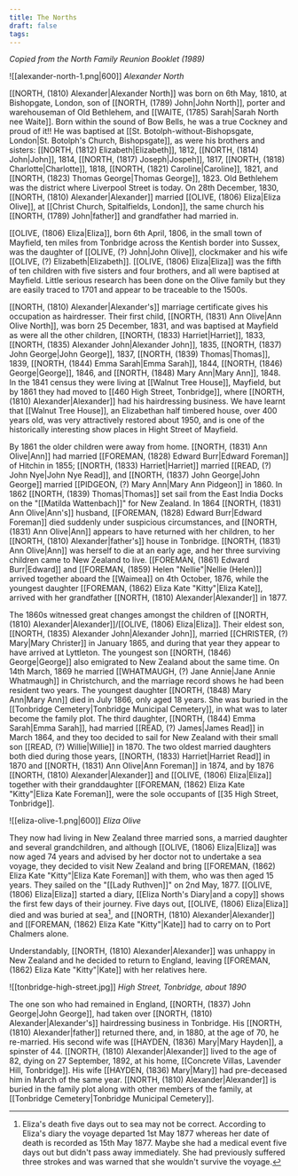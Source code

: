 ```yaml
---
title: The Norths
draft: false
tags:
---
```

*Copied from the North Family Reunion Booklet (1989)*

![[alexander-north-1.png|600]]
*Alexander North*

[[NORTH, (1810) Alexander|Alexander North]] was born on 6th May, 1810, at Bishopgate, London, son of [[NORTH, (1789) John|John North]], porter and warehouseman of Old Bethlehem, and [[WAITE, (1785) Sarah|Sarah North nee Waite]]. Born within the sound of Bow Bells, he was a true Cockney and proud of it!! He was baptised at [[St. Botolph-without-Bishopsgate, London|St. Botolph's Church, Bishopsgate]], as were his brothers and sisters: [[NORTH, (1812) Elizabeth|Elizabeth]], 1812, [[NORTH, (1814) John|John]], 1814, [[NORTH, (1817) Joseph|Jospeh]], 1817, [[NORTH, (1818) Charlotte|Charlotte]], 1818, [[NORTH, (1821) Caroline|Caroline]], 1821, and [[NORTH, (1823) Thomas George|Thomas George]], 1823. Old Bethlehem was the district where Liverpool Street is today. On 28th December, 1830, [[NORTH, (1810) Alexander|Alexander]] married [[OLIVE, (1806) Eliza|Eliza Olive]], at [[Christ Church, Spitalfields, London]], the same church his [[NORTH, (1789) John|father]] and grandfather had married in.

[[OLIVE, (1806) Eliza|Eliza]], born 6th April, 1806, in the small town of Mayfield, ten miles from Tonbridge across the Kentish border into Sussex, was the daughter of [[OLIVE, (?) John|John Olive]], clockmaker and his wife [[OLIVE, (?) Elizabeth|Elizabeth]]. [[OLIVE, (1806) Eliza|Eliza]] was the fifth of ten children with five sisters and four brothers, and all were baptised at Mayfield. Little serious research has been done on the Olive family but they are easily traced to 1701 and appear to be traceable to the 1500s.

[[NORTH, (1810) Alexander|Alexander's]] marriage certificate gives his occupation as hairdresser. Their first child, [[NORTH, (1831) Ann Olive|Ann Olive North]], was born 25 December, 1831, and was baptised at Mayfield as were all the other children, [[NORTH, (1833) Harriet|Harriet]], 1833, [[NORTH, (1835) Alexander John|Alexander John]], 1835, [[NORTH, (1837) John George|John George]], 1837, [[NORTH, (1839) Thomas|Thomas]], 1839, [[NORTH, (1844) Emma Sarah|Emma Sarah]], 1844, [[NORTH, (1846) George|George]], 1846, and [[NORTH, (1848) Mary Ann|Mary Ann]], 1848. In the 1841 census they were living at [[Walnut Tree House]], Mayfield, but by 1861 they had moved to [[460 High Street, Tonbridge]], where [[NORTH, (1810) Alexander|Alexander]] had his hairdressing business. We have learnt that [[Walnut Tree House]], an Elizabethan half timbered house, over 400 years old, was very attractively restored about 1950, and is one of the historically interesting show places in Hight Street of Mayfield.

By 1861 the older children were away from home. [[NORTH, (1831) Ann Olive|Ann]] had married [[FOREMAN, (1828) Edward Burr|Edward Foreman]] of Hitchin in 1855; [[NORTH, (1833) Harriet|Harriet]] married [[READ, (?) John Nye|John Nye Read]], and [[NORTH, (1837) John George|John George]] married [[PIDGEON, (?) Mary Ann|Mary Ann Pidgeon]] in 1860. In 1862 [[NORTH, (1839) Thomas|Thomas]] set sail from the East India Docks on the "[[Matilda Wattenbach]]" for New Zealand. In 1864 [[NORTH, (1831) Ann Olive|Ann's]] husband, [[FOREMAN, (1828) Edward Burr|Edward Foreman]] died suddenly under suspicious circumstances, and [[NORTH, (1831) Ann Olive|Ann]] appears to have returned with her children, to her [[NORTH, (1810) Alexander|father's]] house in Tonbridge. [[NORTH, (1831) Ann Olive|Ann]] was herself to die at an early age, and her three surviving children came to New Zealand to live. [[FOREMAN, (1861) Edward Burr|Edward]] and [[FOREMAN, (1859) Helen "Nellie"|Nellie (Helen)]] arrived together aboard the [[Waimea]] on 4th October, 1876, while the youngest daughter [[FOREMAN, (1862) Eliza Kate "Kitty"|Eliza Kate]], arrived with her grandfather [[NORTH, (1810) Alexander|Alexander]] in 1877.

The 1860s witnessed great changes amongst the children of [[NORTH, (1810) Alexander|Alexander]]/[[OLIVE, (1806) Eliza|Eliza]]. Their eldest son, [[NORTH, (1835) Alexander John|Alexander John]], married [[CHRISTER, (?) Mary|Mary Christer]] in January 1865, and during that year they appear to have arrived at Lyttleton. The youngest son [[NORTH, (1846) George|George]] also emigrated to New Zealand about the same time. On 14th March, 1869 he married [[WHATMAUGH, (?) Jane Annie|Jane Annie Whatmaugh]] in Christchurch, and the marriage record shows he had been resident two years. The youngest daughter [[NORTH, (1848) Mary Ann|Mary Ann]] died in July 1866, only aged 18 years. She was buried in the [[Tonbridge Cemetery|Tonbridge Municipal Cemetery]], in what was to later become the family plot. The third daughter, [[NORTH, (1844) Emma Sarah|Emma Sarah]], had married [[READ, (?) James|James Read]] in March 1864, and they too decided to sail for New Zealand with their small son [[READ, (?) Willie|Willie]] in 1870. The two oldest married daughters both died during those years, [[NORTH, (1833) Harriet|Harriet Read]] in 1870 and [[NORTH, (1831) Ann Olive|Ann Foreman]] in 1874, and by 1876 [[NORTH, (1810) Alexander|Alexander]] and [[OLIVE, (1806) Eliza|Eliza]] together with their granddaughter [[FOREMAN, (1862) Eliza Kate "Kitty"|Eliza Kate Foreman]], were the sole occupants of [[35 High Street, Tonbridge]].

![[eliza-olive-1.png|600]]
*Eliza Olive*

They now had living in New Zealand three married sons, a married daughter and several grandchildren, and although [[OLIVE, (1806) Eliza|Eliza]] was now aged 74 years and advised by her doctor not to undertake a sea voyage, they decided to visit New Zealand and bring [[FOREMAN, (1862) Eliza Kate "Kitty"|Eliza Kate Foreman]] with them, who was then aged 15 years. They sailed on the "[[Lady Ruthven]]" on 2nd May, 1877. [[OLIVE, (1806) Eliza|Eliza]] started a diary, [[Eliza North's Diary|and a copy]] shows the first few days of their journey. Five days out, [[OLIVE, (1806) Eliza|Eliza]] died and was buried at sea[^1], and [[NORTH, (1810) Alexander|Alexander]] and [[FOREMAN, (1862) Eliza Kate "Kitty"|Kate]] had to carry on to Port Chalmers alone.

Understandably, [[NORTH, (1810) Alexander|Alexander]] was unhappy in New Zealand and he decided to return to England, leaving [[FOREMAN, (1862) Eliza Kate "Kitty"|Kate]] with her relatives here.

![[tonbridge-high-street.jpg]]
*High Street, Tonbridge, about 1890*

The one son who had remained in England, [[NORTH, (1837) John George|John George]], had taken over [[NORTH, (1810) Alexander|Alexander's]] hairdressing business in Tonbridge. His [[NORTH, (1810) Alexander|father]] returned there, and, in 1880, at the age of 70, he re-married. His second wife was [[HAYDEN, (1836) Mary|Mary Hayden]], a spinster of 44. [[NORTH, (1810) Alexander|Alexander]] lived to the age of 82, dying on 27 September, 1892, at his home, [[Concrete Villas, Lavender Hill, Tonbridge]]. His wife [[HAYDEN, (1836) Mary|Mary]] had pre-deceased him in March of the same year. [[NORTH, (1810) Alexander|Alexander]] is buried in the family plot along with other members of the family, at [[Tonbridge Cemetery|Tonbridge Municipal Cemetery]].

[^1]: Eliza's death five days out to sea may not be correct. According to Eliza's diary the voyage departed 1st May 1877 whereas her date of death is recorded as 15th May 1877. Maybe she had a medical event five days out but didn't pass away immediately. She had previously suffered three strokes and was warned that she wouldn't survive the voyage.

